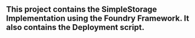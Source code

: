 ## This project contains the SimpleStorage Implementation using the Foundry Framework. It also contains the Deployment script.